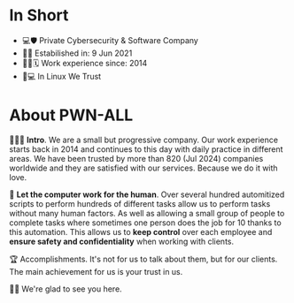 # In Short

- 💻🛡️ Private Cybersecurity & Software Company
- 🎂🎉 Estabilished in: 9 Jun 2021
- 👨‍💻🗓 Work experience since: 2014
- 🐧💻 In Linux We Trust

# About PWN-ALL
🙋🏻‍♂️ **Intro**. We are a small but progressive company. Our work experience starts back in 2014 and continues to this day with daily practice in different areas. We have been trusted by more than 820 (Jul 2024) companies worldwide and they are satisfied with our services. Because we do it with love.

🤖  **Let the computer work for the human**. Over several hundred automitized scripts to perform hundreds of different tasks allow us to perform tasks without many human factors. As well as allowing a small group of people to complete tasks where sometimes one person does the job for 10 thanks to this automation. This allows us to **keep control** over each employee and **ensure safety and confidentiality** when working with clients.

🏆 Accomplishments. It's not for us to talk about them, but for our clients. The main achievement for us is your trust in us.

🙌🏼 We're glad to see you here.
